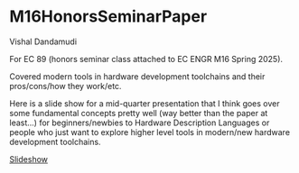 # M16HonorsSeminarPaper
Vishal Dandamudi

For EC 89 (honors seminar class attached to EC ENGR M16 Spring 2025). 

Covered modern tools in hardware development toolchains and their pros/cons/how they work/etc. 


Here is a slide show for a mid-quarter presentation that I think goes over some fundamental concepts pretty well (way better than the paper at least...) for beginners/newbies to Hardware Description Languages or people who just want to explore higher level tools in modern/new hardware development toolchains.

[Slideshow](https://docs.google.com/presentation/d/1yJhlXQ5xs04OrGL3Hh61FqsXR2t6FxUEz8-JVEMZtUo/edit?slide=id.p#slide=id.p)

